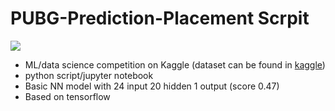 # PUBG-Prediction-Placement Scrpit
![](https://9to5google.com/wp-content/uploads/sites/4/2019/04/PUBG-Mobile.jpg?quality=82&strip=all&w=1600)
 * ML/data science competition on Kaggle (dataset can be found in [kaggle](https://www.kaggle.com/c/pubg-finish-placement-prediction))
 * python script/jupyter notebook
 * Basic NN model with 24 input 20 hidden 1 output (score 0.47)
 * Based on tensorflow
 